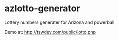 # azlotto-generator
Lottery numbers generater for Arizona and powerball

Demo at: http://tswdev.com/public/lotto.php
